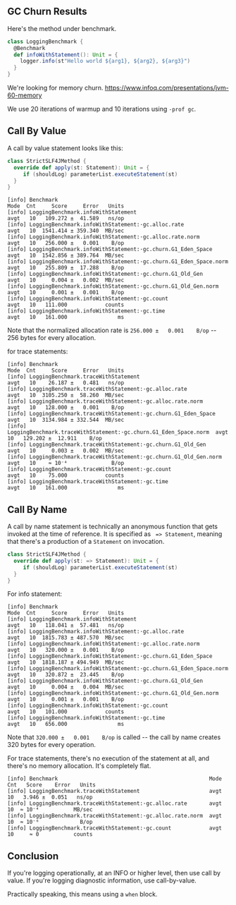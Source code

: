 ## GC Churn Results

Here's the method under benchmark.

```scala
class LoggingBenchmark {
  @Benchmark
  def infoWithStatement(): Unit = {
    logger.info(st"Hello world ${arg1}, ${arg2}, ${arg3}")
  }
}
```

We're looking for memory churn.  https://www.infoq.com/presentations/jvm-60-memory

We use 20 iterations of warmup and 10 iterations using `-prof gc`.

## Call By Value

A call by value statement looks like this:

```scala
class StrictSLF4JMethod {
  override def apply(st: Statement): Unit = {
     if (shouldLog) parameterList.executeStatement(st)
  }
}
```

```text
[info] Benchmark                                                        Mode  Cnt     Score     Error   Units
[info] LoggingBenchmark.infoWithStatement                               avgt   10   109.272 ±  41.589   ns/op
[info] LoggingBenchmark.infoWithStatement:·gc.alloc.rate                avgt   10  1541.414 ± 359.340  MB/sec
[info] LoggingBenchmark.infoWithStatement:·gc.alloc.rate.norm           avgt   10   256.000 ±   0.001    B/op
[info] LoggingBenchmark.infoWithStatement:·gc.churn.G1_Eden_Space       avgt   10  1542.856 ± 389.764  MB/sec
[info] LoggingBenchmark.infoWithStatement:·gc.churn.G1_Eden_Space.norm  avgt   10   255.809 ±  17.288    B/op
[info] LoggingBenchmark.infoWithStatement:·gc.churn.G1_Old_Gen          avgt   10     0.004 ±   0.002  MB/sec
[info] LoggingBenchmark.infoWithStatement:·gc.churn.G1_Old_Gen.norm     avgt   10     0.001 ±   0.001    B/op
[info] LoggingBenchmark.infoWithStatement:·gc.count                     avgt   10   111.000            counts
[info] LoggingBenchmark.infoWithStatement:·gc.time                      avgt   10   161.000                ms
```

Note that the normalized allocation rate is `256.000 ±   0.001    B/op` -- 256 bytes for every allocation.

for trace statements:

```text
[info] Benchmark                                                         Mode  Cnt     Score     Error   Units
[info] LoggingBenchmark.traceWithStatement                               avgt   10    26.187 ±   0.481   ns/op
[info] LoggingBenchmark.traceWithStatement:·gc.alloc.rate                avgt   10  3105.250 ±  58.260  MB/sec
[info] LoggingBenchmark.traceWithStatement:·gc.alloc.rate.norm           avgt   10   128.000 ±   0.001    B/op
[info] LoggingBenchmark.traceWithStatement:·gc.churn.G1_Eden_Space       avgt   10  3134.984 ± 332.544  MB/sec
[info] LoggingBenchmark.traceWithStatement:·gc.churn.G1_Eden_Space.norm  avgt   10   129.202 ±  12.911    B/op
[info] LoggingBenchmark.traceWithStatement:·gc.churn.G1_Old_Gen          avgt   10     0.003 ±   0.002  MB/sec
[info] LoggingBenchmark.traceWithStatement:·gc.churn.G1_Old_Gen.norm     avgt   10    ≈ 10⁻⁴              B/op
[info] LoggingBenchmark.traceWithStatement:·gc.count                     avgt   10    75.000            counts
[info] LoggingBenchmark.traceWithStatement:·gc.time                      avgt   10   161.000                ms
```

## Call By Name

A call by name statement is technically an anonymous function that gets invoked at the time of reference.  It is specified as ` => Statement`, meaning that there's a production of a `Statement` on invocation.

```scala
class StrictSLF4JMethod {
  override def apply(st: => Statement): Unit = {
     if (shouldLog) parameterList.executeStatement(st)
  }
}
```

For info statement:

```text
[info] Benchmark                                                        Mode  Cnt     Score     Error   Units
[info] LoggingBenchmark.infoWithStatement                               avgt   10   118.041 ±  57.481   ns/op
[info] LoggingBenchmark.infoWithStatement:·gc.alloc.rate                avgt   10  1815.783 ± 487.570  MB/sec
[info] LoggingBenchmark.infoWithStatement:·gc.alloc.rate.norm           avgt   10   320.000 ±   0.001    B/op
[info] LoggingBenchmark.infoWithStatement:·gc.churn.G1_Eden_Space       avgt   10  1818.187 ± 494.949  MB/sec
[info] LoggingBenchmark.infoWithStatement:·gc.churn.G1_Eden_Space.norm  avgt   10   320.872 ±  23.445    B/op
[info] LoggingBenchmark.infoWithStatement:·gc.churn.G1_Old_Gen          avgt   10     0.004 ±   0.004  MB/sec
[info] LoggingBenchmark.infoWithStatement:·gc.churn.G1_Old_Gen.norm     avgt   10     0.001 ±   0.001    B/op
[info] LoggingBenchmark.infoWithStatement:·gc.count                     avgt   10   101.000            counts
[info] LoggingBenchmark.infoWithStatement:·gc.time                      avgt   10   656.000                ms
```

Note that `320.000 ±   0.001    B/op` is called -- the call by name creates 320 bytes for every operation.

For trace statements, there's no execution of the statement at all, and there's no memory allocation.  It's completely flat.

```text
[info] Benchmark                                                Mode  Cnt   Score    Error   Units
[info] LoggingBenchmark.traceWithStatement                      avgt   10   3.946 ±  0.051   ns/op
[info] LoggingBenchmark.traceWithStatement:·gc.alloc.rate       avgt   10  ≈ 10⁻⁴           MB/sec
[info] LoggingBenchmark.traceWithStatement:·gc.alloc.rate.norm  avgt   10  ≈ 10⁻⁶             B/op
[info] LoggingBenchmark.traceWithStatement:·gc.count            avgt   10     ≈ 0           counts
```

## Conclusion

If you're logging operationally, at an INFO or higher level, then use call by value.  If you're logging diagnostic information, use call-by-value.

Practically speaking, this means using a `when` block.